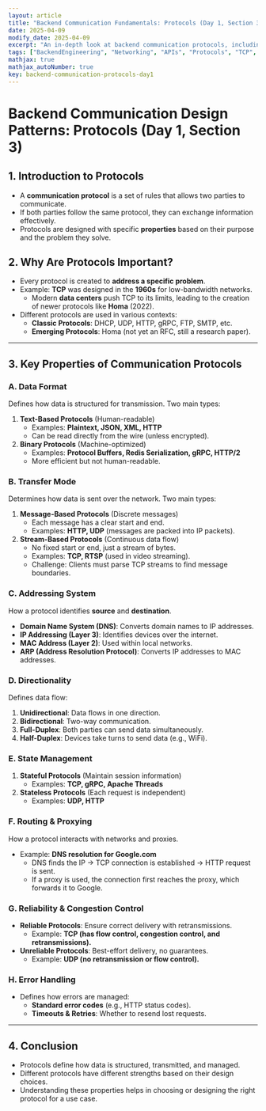 ```yaml
---
layout: article
title: "Backend Communication Fundamentals: Protocols (Day 1, Section 3)"
date: 2025-04-09
modify_date: 2025-04-09
excerpt: "An in-depth look at backend communication protocols, including their properties, data formats, transfer modes, addressing, reliability, and error handling. This session explores classic and modern protocols such as TCP, UDP, HTTP, gRPC, and Homa."
tags: ["BackendEngineering", "Networking", "APIs", "Protocols", "TCP", "UDP", "Microservices", "SystemDesign", "Performance", "Scalability"]
mathjax: true
mathjax_autoNumber: true
key: backend-communication-protocols-day1
---
```


# **Backend Communication Design Patterns: Protocols (Day 1, Section 3)**

## **1. Introduction to Protocols**
- A **communication protocol** is a set of rules that allows two parties to communicate.
- If both parties follow the same protocol, they can exchange information effectively.
- Protocols are designed with specific **properties** based on their purpose and the problem they solve.

## **2. Why Are Protocols Important?**
- Every protocol is created to **address a specific problem**.
- Example: **TCP** was designed in the **1960s** for low-bandwidth networks.
  - Modern **data centers** push TCP to its limits, leading to the creation of newer protocols like **Homa** (2022).
- Different protocols are used in various contexts:
  - **Classic Protocols**: DHCP, UDP, HTTP, gRPC, FTP, SMTP, etc.
  - **Emerging Protocols**: Homa (not yet an RFC, still a research paper).

---

## **3. Key Properties of Communication Protocols**
### **A. Data Format**
Defines how data is structured for transmission. Two main types:
1. **Text-Based Protocols** (Human-readable)
   - Examples: **Plaintext, JSON, XML, HTTP**
   - Can be read directly from the wire (unless encrypted).
2. **Binary Protocols** (Machine-optimized)
   - Examples: **Protocol Buffers, Redis Serialization, gRPC, HTTP/2**
   - More efficient but not human-readable.

### **B. Transfer Mode**
Determines how data is sent over the network. Two main types:
1. **Message-Based Protocols** (Discrete messages)
   - Each message has a clear start and end.
   - Examples: **HTTP, UDP** (messages are packed into IP packets).
2. **Stream-Based Protocols** (Continuous data flow)
   - No fixed start or end, just a stream of bytes.
   - Examples: **TCP, RTSP** (used in video streaming).
   - Challenge: Clients must parse TCP streams to find message boundaries.

### **C. Addressing System**
How a protocol identifies **source** and **destination**.
- **Domain Name System (DNS)**: Converts domain names to IP addresses.
- **IP Addressing (Layer 3)**: Identifies devices over the internet.
- **MAC Address (Layer 2)**: Used within local networks.
- **ARP (Address Resolution Protocol)**: Converts IP addresses to MAC addresses.

### **D. Directionality**
Defines data flow:
1. **Unidirectional**: Data flows in one direction.
2. **Bidirectional**: Two-way communication.
3. **Full-Duplex**: Both parties can send data simultaneously.
4. **Half-Duplex**: Devices take turns to send data (e.g., WiFi).

### **E. State Management**
1. **Stateful Protocols** (Maintain session information)
   - Examples: **TCP, gRPC, Apache Threads**
2. **Stateless Protocols** (Each request is independent)
   - Examples: **UDP, HTTP**

### **F. Routing & Proxying**
How a protocol interacts with networks and proxies.
- Example: **DNS resolution for Google.com**
  - DNS finds the IP → TCP connection is established → HTTP request is sent.
  - If a proxy is used, the connection first reaches the proxy, which forwards it to Google.

### **G. Reliability & Congestion Control**
- **Reliable Protocols**: Ensure correct delivery with retransmissions.
  - Example: **TCP (has flow control, congestion control, and retransmissions).**
- **Unreliable Protocols**: Best-effort delivery, no guarantees.
  - Example: **UDP (no retransmission or flow control).**

### **H. Error Handling**
- Defines how errors are managed:
  - **Standard error codes** (e.g., HTTP status codes).
  - **Timeouts & Retries**: Whether to resend lost requests.

---

## **4. Conclusion**
- Protocols define how data is structured, transmitted, and managed.
- Different protocols have different strengths based on their design choices.
- Understanding these properties helps in choosing or designing the right protocol for a use case.

